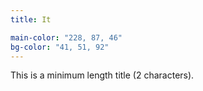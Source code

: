 ```yaml
---
title: It

main-color: "228, 87, 46"
bg-color: "41, 51, 92"
---
```


This is a minimum length title (2 characters).